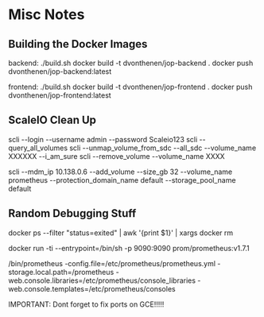 # Misc Notes

## Building the Docker Images
backend:
./build.sh
docker build -t dvonthenen/jop-backend .
docker push dvonthenen/jop-backend:latest

frontend:
./build.sh
docker build -t dvonthenen/jop-frontend .
docker push dvonthenen/jop-frontend:latest


## ScaleIO Clean Up
scli --login --username admin --password Scaleio123
scli --query_all_volumes
scli --unmap_volume_from_sdc --all_sdc --volume_name XXXXXX --i_am_sure
scli --remove_volume --volume_name XXXX

scli --mdm_ip 10.138.0.6 --add_volume --size_gb 32 --volume_name prometheus --protection_domain_name default --storage_pool_name default


## Random Debugging Stuff
docker ps --filter "status=exited" | awk '{print $1}' | xargs docker rm

docker run -ti --entrypoint=/bin/sh -p 9090:9090 prom/prometheus:v1.7.1

/bin/prometheus -config.file=/etc/prometheus/prometheus.yml -storage.local.path=/prometheus -web.console.libraries=/etc/prometheus/console_libraries -web.console.templates=/etc/prometheus/consoles

IMPORTANT: Dont forget to fix ports on GCE!!!!!
